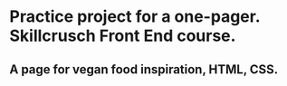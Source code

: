 # Practice project for a one-pager. Skillcrusch Front End course.

## A page for vegan food inspiration, HTML, CSS. 